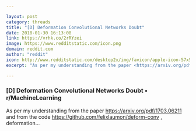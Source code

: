 ```yaml
---

layout: post
category: threads
title: "[D] Deformation Convolutional Networks Doubt"
date: 2018-01-30 16:13:08
link: https://vrhk.co/2rRYzei
image: https://www.redditstatic.com/icon.png
domain: reddit.com
author: "reddit"
icon: http://www.redditstatic.com/desktop2x/img/favicon/apple-icon-57x57.png
excerpt: "As per my understanding from the paper <https://arxiv.org/pdf/1703.06211> and from the code <https://github.com/felixlaumon/deform-conv> , deformation..."

---
```


### [D] Deformation Convolutional Networks Doubt • r/MachineLearning

As per my understanding from the paper <https://arxiv.org/pdf/1703.06211> and from the code <https://github.com/felixlaumon/deform-conv> , deformation...